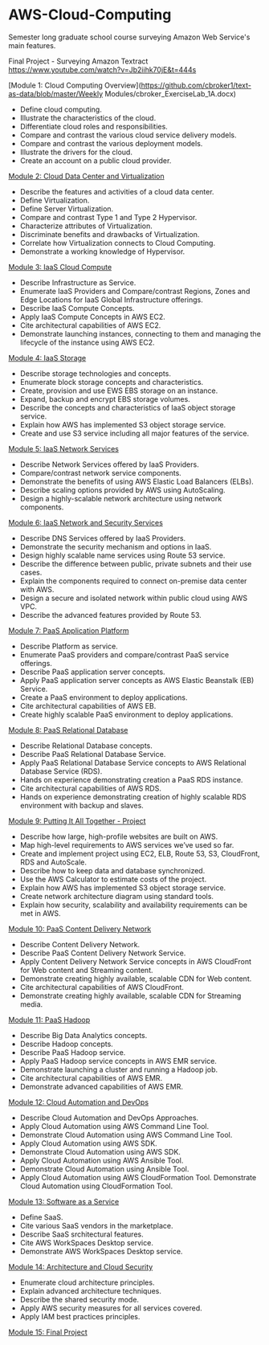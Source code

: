 # AWS-Cloud-Computing
Semester long graduate school course surveying Amazon Web Service's main features. 

Final Project - Surveying Amazon Textract https://www.youtube.com/watch?v=Jb2iihk70jE&t=444s

[Module 1: Cloud Computing Overview](https://github.com/cbroker1/text-as-data/blob/master/Weekly Modules/cbroker_ExerciseLab_1A.docx)

- Define cloud computing.
- Illustrate the characteristics of the cloud.
- Differentiate cloud roles and responsibilities.
- Compare and contrast the various cloud service delivery models.
- Compare and contrast the various deployment models.
- Illustrate the drivers for the cloud.
- Create an account on a public cloud provider.

[Module 2: Cloud Data Center and Virtualization](https://github.com/cbroker1/text-as-data/blob/master/Assignments/TAD_Week_2_Broker_Carl.ipynb)

- Describe the features and activities of a cloud data center.
- Define Virtualization.
- Define Server Virtualization.
- Compare and contrast Type 1 and Type 2 Hypervisor.
- Characterize attributes of Virtualization.
- Discriminate benefits and drawbacks of Virtualization.
- Correlate how Virtualization connects to Cloud Computing.
- Demonstrate a working knowledge of Hypervisor.

[Module 3: IaaS Cloud Compute](https://github.com/cbroker1/text-as-data/blob/master/Assignments/TAD_Week_3_Broker_Carl_2_of_2.ipynb)

- Describe Infrastructure as Service.
- Enumerate IaaS Providers and Compare/contrast Regions, Zones and Edge Locations for IaaS Global Infrastructure offerings.
- Describe IaaS Compute Concepts.
- Apply IaaS Compute Concepts in AWS EC2.
- Cite architectural capabilities of AWS EC2.
- Demonstrate launching instances, connecting to them and managing the lifecycle of the instance using AWS EC2.

[Module 4: IaaS Storage](https://github.com/cbroker1/text-as-data/blob/master/Assignments/TAD_Week_4_Broker_Carl.ipynb)

- Describe storage technologies and concepts.
- Enumerate block storage concepts and characteristics.
- Create, provision and use EWS EBS storage on an instance.
- Expand, backup and encrypt EBS storage volumes.
- Describe the concepts and characteristics of IaaS object storage service.
- Explain how AWS has implemented S3 object storage service.
- Create and use S3 service including all major features of the service.

[Module 5: IaaS Network Services](https://github.com/cbroker1/text-as-data/blob/master/Assignments/TAD_Week_5_Broker_Carl.ipynb)

- Describe Network Services offered by IaaS Providers.
- Compare/contrast network service components.
- Demonstrate the benefits of using AWS Elastic Load Balancers (ELBs).
- Describe scaling options provided by AWS using AutoScaling.
- Design a highly-scalable network architecture using network components.

[Module 6: IaaS Network and Security Services](https://github.com/cbroker1/text-as-data/blob/master/notebooks/TAD_Week_6_Broker_Carl.ipynb)

- Describe DNS Services offered by IaaS Providers.
- Demonstrate the security mechanism and options in IaaS.
- Design highly scalable name services using Route 53 service.
- Describe the difference between public, private subnets and their use cases.
- Explain the components required to connect on-premise data center with AWS.
- Design a secure and isolated network within public cloud using AWS VPC.
- Describe the advanced features provided by Route 53.

[Module 7: PaaS Application Platform](https://github.com/cbroker1/text-as-data/blob/master/notebooks/TAD_Week_7_Broker_Carl.ipynb)

- Describe Platform as service.
- Enumerate PaaS providers and compare/contrast PaaS service offerings.
- Describe PaaS application server concepts.
- Apply PaaS application server concepts as AWS Elastic Beanstalk (EB) Service.
- Create a PaaS environment to deploy applications.
- Cite architectural capabilities of AWS EB.
- Create highly scalable PaaS environment to deploy applications.

[Module 8: PaaS Relational Database](https://github.com/cbroker1/text-as-data/blob/master/notebooks/TAD_Week_8_Broker_Carl.ipynb)

- Describe Relational Database concepts.
- Describe PaaS Relational Database Service.
- Apply PaaS Relational Database Service concepts to AWS Relational Database Service (RDS).
- Hands on experience demonstrating creation a PaaS RDS instance.
- Cite architectural capabilities of AWS RDS.
- Hands on experience demonstrating creation of highly scalable RDS environment with backup and slaves.

[Module 9: Putting It All Together - Project](https://github.com/cbroker1/text-as-data/blob/master/notebooks/TAD_Week_9_Broker_Carl.ipynb)

- Describe how large, high-profile websites are built on AWS.
- Map high-level requirements to AWS services we’ve used so far.
- Create and implement project using EC2, ELB, Route 53, S3, CloudFront, RDS and AutoScale.
- Describe how to keep data and database synchronized.
- Use the AWS Calculator to estimate costs of the project.
- Explain how AWS has implemented S3 object storage service.
- Create network architecture diagram using standard tools.
- Explain how security, scalability and availability requirements can be met in AWS.

[Module 10: PaaS Content Delivery Network](https://github.com/cbroker1/text-as-data/blob/master/notebooks/TAD_Week_10_Broker_Carl.ipynb)

- Describe Content Delivery Network.
- Describe PaaS Content Delivery Network Service.
- Apply Content Delivery Network Service concepts in AWS CloudFront for Web content and Streaming content.
- Demonstrate creating highly available, scalable CDN for Web content.
- Cite architectural capabilities of AWS CloudFront.
- Demonstrate creating highly available, scalable CDN for Streaming media.

[Module 11: PaaS Hadoop](https://github.com/cbroker1/text-as-data/blob/master/notebooks/TAD_Week_11_Broker_Carl.ipynb)

- Describe Big Data Analytics concepts.
- Describe Hadoop concepts.
- Describe PaaS Hadoop service.
- Apply PaaS Hadoop service concepts in AWS EMR service.
- Demonstrate launching a cluster and running a Hadoop job.
- Cite architectural capabilities of AWS EMR.
- Demonstrate advanced capabilities of AWS EMR.

[Module 12: Cloud Automation and DevOps](https://github.com/cbroker1/text-as-data/blob/master/notebooks/TAD_FINAL_PROJECT_Broker_Carl.ipynb)

- Describe Cloud Automation and DevOps Approaches.
- Apply Cloud Automation using AWS Command Line Tool.
- Demonstrate Cloud Automation using AWS Command Line Tool.
- Apply Cloud Automation using AWS SDK.
- Demonstrate Cloud Automation using AWS SDK.
- Apply Cloud Automation using AWS Ansible Tool.
- Demonstrate Cloud Automation using Ansible Tool.
- Apply Cloud Automation using AWS CloudFormation Tool.
Demonstrate Cloud Automation using CloudFormation Tool.

[Module 13: Software as a Service](https://github.com/cbroker1/text-as-data/blob/master/notebooks/TAD_FINAL_PROJECT_Broker_Carl.ipynb)

- Define SaaS.
- Cite various SaaS vendors in the marketplace.
- Describe SaaS srchitectural features.
- Cite AWS WorkSpaces Desktop service.
- Demonstrate AWS WorkSpaces Desktop service.

[Module 14: Architecture and Cloud Security](https://github.com/cbroker1/text-as-data/blob/master/notebooks/TAD_FINAL_PROJECT_Broker_Carl.ipynb)

- Enumerate cloud architecture principles.
- Explain advanced architecture techniques.
- Describe the shared security mode.
- Apply AWS security measures for all services covered.
- Apply IAM best practices principles.

[Module 15: Final Project](https://github.com/cbroker1/text-as-data/blob/master/notebooks/TAD_FINAL_PROJECT_Broker_Carl.ipynb)
